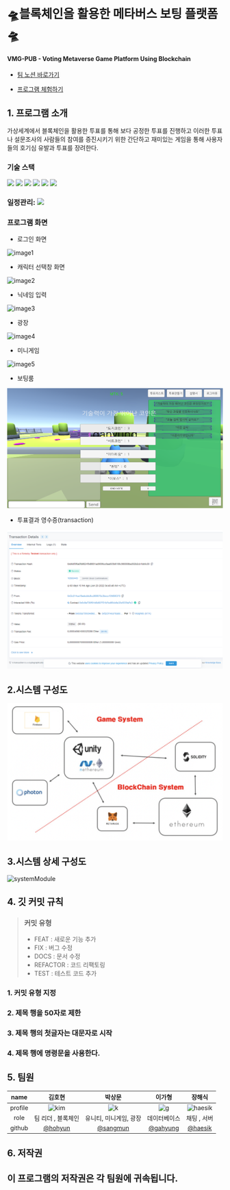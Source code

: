 #  🛸블록체인을 활용한 메타버스 보팅 플랫폼🛸
#### VMG-PUB - Voting Metaverse Game Platform Using Blockchain
* [팀 노션 바로가기][notionlink]

[notionlink]: https://www.notion.so/VMG-PUB-Voting-Metaverse-Game-Platform-Using-Blockchain-d76ebc92351e4cd287aa455026129300

* [프로그램 체험하기][gamelink]

[gamelink]: https://dlrkdmsdkdldnavercom.itch.io/testing45


## 1. 프로그램 소개
가상세계에서 블록체인을 활용한 투표를 통해 보다 공정한 투표를 진행하고 이러한 투표나 설문조사의 사람들의 참여를 증진시키기 위한 간단하고 재미있는 게임을 통해 사용자들의 호기심 유발과 투표를 장려한다.
### 기술 스택
<div>
<img src="https://img.shields.io/badge/unity-47A248?style=for-the-badge&logo=Unity&logoColor=white">
<img src="https://img.shields.io/badge/firebase-FFCA28?style=for-the-badge&logo=firebase&logoColor=white">
<img src="https://img.shields.io/badge/github-181717?style=for-the-badge&logo=github&logoColor=white">
<img src="https://img.shields.io/badge/git-F05032?style=for-the-badge&logo=git&logoColor=white">
<img src="https://img.shields.io/badge/webgl-61DAFB?style=for-the-badge&logo=WebGL&logoColor=black">
<img src="https://img.shields.io/badge/solidity-7952B3?style=for-the-badge&logo=Solidity&logoColor=white">
</div>

### 일정관리: <img src="https://img.shields.io/badge/notion-A86454?style=for-the-badge&logo=notion&logoColor=white">
   
### 프로그램 화면 

* 로그인 화면    

![image1](./img/image01.png)


* 캐릭터 선택창 화면

![image2](./img/image02.png)

* 닉네임 입력

![image3](./img/image03.png)

* 광장

![image4](./img/image04.png)

* 미니게임

![image5](./img/image05.png)

* 보팅룸

![image8](./img/votinroom.PNG)

* 투표결과 영수증(transaction)

![image9](./img/result.PNG)

## 2.시스템 구성도

![system](./img/say.png)

## 3.시스템 상세 구성도
![systemModule](./img/systemModule.png)

## 4. 깃 커밋 규칙
> ### 커밋 유형
> + FEAT : 새로운 기능 추가
> + FIX : 버그 수정
> + DOCS : 문서 수정
> + REFACTOR : 코드 리팩토링
> + TEST : 테스트 코드 추가
### 1. 커밋 유형 지정
### 2. 제목 행을 50자로 제한
### 3. 제목 행의 첫글자는 대문자로 시작
### 4. 제목 행에 명령문을 사용한다.   
   

## 5. 팀원
| name | 김호현 | 박상문 | 이가형 | 장해식| 
|:---:|:------:|:-----:|:-----:|:-----:|
|profile|![kim](./img/kimho.png) |![k](./img/k.jpg) |![g](./img/gahyung.jpg) | ![haesik](./img/haesik.jpg)|
|role|팀 리더 , 블록체인|유니티, 미니게임, 광장 | 데이터베이스 | 채팅 , 서버
|github|[@hohyun][hoholink]|[@sangmun][Pimlink]|[@gahyung][glink]|[@haesik][hlink]|

[hoholink]: https://github.com/HohyunKim-kr
[Pimlink]: https://github.com/tkdans7589
[glink]: https://github.com/dlrkdmsdkdld
[hlink]: https://github.com/gotlr98

## 6. 저작권
## 이 프로그램의 저작권은 각 팀원에 귀속됩니다.
